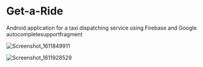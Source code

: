 # Get-a-Ride
Android application for a taxi dispatching service using Firebase and Google autocompletesupportfragment

![Screenshot_1611849911](https://user-images.githubusercontent.com/52739523/107906067-4175df00-6f76-11eb-810c-478ac3f1988d.png)

![Screenshot_1611928529](https://user-images.githubusercontent.com/52739523/107906097-56eb0900-6f76-11eb-88ca-1294b2a039a7.png)

